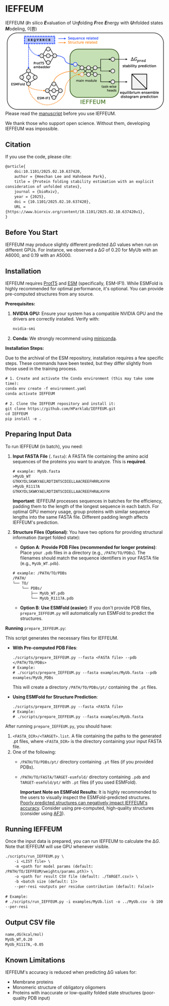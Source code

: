 # IEFFEUM
IEFFEUM (***I***n silico ***E***valuation of Un***f***olding ***F***ree ***E***nergy with ***U***nfolded states ***M***odeling, 이쁨)
![image](ieffeum.png)
Please read the [manuscript](https://www.biorxiv.org/content/10.1101/2025.02.10.637420v1) before you use IEFFEUM.

We thank those who support open science. Without them, developing IEFFEUM was impossible.

## Citation
If you use the code, please cite:
```
@article{
    doi:10.1101/2025.02.10.637420,
    author = {Heechan Lee and Hahnbeom Park},
    title = {Protein folding stability estimation with an explicit consideration of unfolded states},
    journal = {bioRxiv},
    year = {2025},
    doi = {10.1101/2025.02.10.637420},
    URL = {https://www.biorxiv.org/content/10.1101/2025.02.10.637420v1},
}
```

## Before You Start

IEFFEUM may produce slightly different predicted Δ*G* values when run on different GPUs. For instance, we observed a Δ*G* of 0.20 for MyUb with an A6000, and 0.19 with an A5000.

## Installation

IEFFEUM requires [ProtT5](https://github.com/agemagician/ProtTrans) and [ESM](https://github.com/facebookresearch/esm) (specifically, ESM-IF1).  While ESMFold is highly recommended for optimal performance, it's optional. You can provide pre-computed structures from any source.

**Prerequisites:**

1.  **NVIDIA GPU:**  Ensure your system has a compatible NVIDIA GPU and the drivers are correctly installed. Verify with:

    ```bash
    nvidia-smi
    ```

2.  **Conda:**  We strongly recommend using [miniconda](https://docs.anaconda.com/miniconda/install/).

**Installation Steps:**

Due to the archival of the ESM repository, installation requires a few specific steps.  These commands have been tested, but they differ slightly from those used in the training process.

```
# 1. Create and activate the Conda environment (this may take some time):
conda env create -f environment.yaml
conda activate IEFFEUM

# 2. Clone the IEFFEUM repository and install it:
git clone https://github.com/HParklab/IEFFEUM.git
cd IEFFEUM
pip install -e .
```

## Preparing Input Data
To run IEFFEUM (in batch), you need:
1. **Input FASTA File** (`.fasta`):  A FASTA file containing the amino acid sequences of the proteins you want to analyze.  This is **required**.
    ```
    # example: MyUb.fasta
    >MyUb_WT
    GTKKYDLSKWKYAELRDTINTSCDIELLAACREEFHRRLKVYH
    >MyUb_R1117A
    GTKKYDLSKWKYAELRDTINTSCDIELLAACREEFHRALKVYH
    ```
    **Important**: IEFFEUM processes sequences in batches for the efficiency, padding them to the length of the longest sequence in each batch. For optimal GPU memory usage, group proteins with similar sequence lengths into the same FASTA file. Different padding length affects IEFFEUM's prediction.

2. **Structure Files (Optional)**:  You have two options for providing structural information (target folded state):
    - **Option A**: **Provide PDB Files (recommended for longer proteins)**:  Place your `.pdb` files in a directory (e.g., `/PATH/TO/PDBs`).  The filenames should match the sequence identifiers in your FASTA file (e.g., `MyUb_WT.pdb`).
    ```
    # example: /PATH/TO/PDBs
    /PATH/
    └── TO/
        └── PDBs/
            ├── MyUb_WT.pdb 
            └── MyUb_R1117A.pdb
    ```

    - **Option B**: **Use ESMFold (easier)**: If you don't provide PDB files, `prepare_IEFFEUM.py` will automatically run ESMFold to predict the structures.

**Running** `prepare_IEFFEUM.py`:

This script generates the necessary files for IEFFEUM.

- **With Pre-computed PDB Files**:
    ```
    ./scripts/prepare_IEFFEUM.py --fasta <FASTA file> --pdb </PATH/TO/PDBs>
    # Example:
    # ./scripts/prepare_IEFFEUM.py --fasta examples/MyUb.fasta --pdb examples/MyUb_PDBs
    ```
    This will create a directory `/PATH/TO/PDBs/pt/` containing the `.pt` files.

- **Using ESMFold for Structure Prediction**:
    ```
    ./scripts/prepare_IEFFEUM.py --fasta <FASTA file>
    # Example:
    # ./scripts/prepare_IEFFEUM.py --fasta examples/MyUb.fasta
    ```

After running `prepare_IEFFEUM.py`, you should have:

1. `<FASTA_DIR>/<TARGET>.list`. A file containing the paths to the generated .pt files, where `<FASTA_DIR>` is the directory containing your input FASTA file.
2. One of the following:
    - `/PATH/TO/PDBs/pt/` directory containing `.pt` files (if you provided PDBs).
    - `/PATH/TO/FASTA/TARGET-esmfold/` directory containing `.pdb` and `TARGET-esmfold/pt/` with `.pt` files (if you used ESMFold).

        **Important Note on ESMFold Results:** It is highly recommended to the users to visually inspect the ESMFold-predicted structures.  [Poorly predicted structures can negatively impact IEFFEUM's accuracy](https://www.biorxiv.org/content/10.1101/2025.02.10.637420v1). Consider using pre-computed, high-quality structures (consider using [AF3](https://alphafoldserver.com/)).

## Running IEFFEUM

Once the input data is prepared, you can run IEFFEUM to calculate the Δ*G*. Note that IEFFEUM will use GPU whenever visible.

```
./scripts/run_IEFFEUM.py \
    -i <LIST file> \
    -m <path for model params (default: /PATH/TO/IEFFEUM/weights/params.pth)> \
    -o <path for result CSV file (default: ./TARGET.csv)> \
    -b <batch size (default: 1)>
    --per-resi <outputs per residue contribution (default: False)>

# Example:
# ./scripts/run_IEFFEUM.py -i examples/MyUb.list -o ../MyUb.csv -b 100 --per-resi
```

## Output CSV file

```
name,dG(kcal/mol)
MyUb_WT,0.20
MyUb_R1117A,-0.05
```

## Known Limitations

IEFFEUM's accuracy is reduced when predicting ΔG values for:
- Membrane proteins
- Monomeric structure of obligatory oligomers
- Proteins with inaccurate or low-quality folded state structures (poor-quality PDB input)